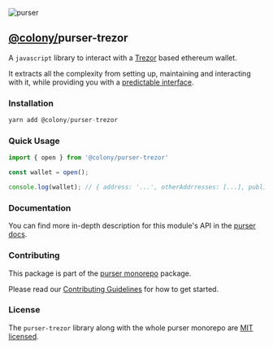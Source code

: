 ![purser](https://github.com/JoinColony/purser/blob/master/.assets/purser_200.svg)

## [@colony/](https://www.npmjs.com/org/colony)purser-trezor

A `javascript` library to interact with a [Trezor](https://trezor.io/) based ethereum wallet.

It extracts all the complexity from setting up, maintaining and interacting with it, while providing you with a [predictable interface](https://docs.colony.io/purser/api-wallet-object/).

### Installation
```js
yarn add @colony/purser-trezor
```

### Quick Usage
```js
import { open } from '@colony/purser-trezor'

const wallet = open();

console.log(wallet); // { address: '...', otherAddrresses: [...], publicKey: '...' }
```

### Documentation

You can find more in-depth description for this module's API in the [purser docs](https://docs.colony.io/purser/api-purser-trezor/).

### Contributing

This package is part of the [purser monorepo](https://github.com/JoinColony/purser) package.

Please read our [Contributing Guidelines](https://github.com/JoinColony/purser/blob/master/.github/CONTRIBUTING.md) for how to get started.

### License

The `purser-trezor` library along with the whole purser monorepo are [MIT licensed](https://github.com/JoinColony/purser/blob/master/LICENSE).

